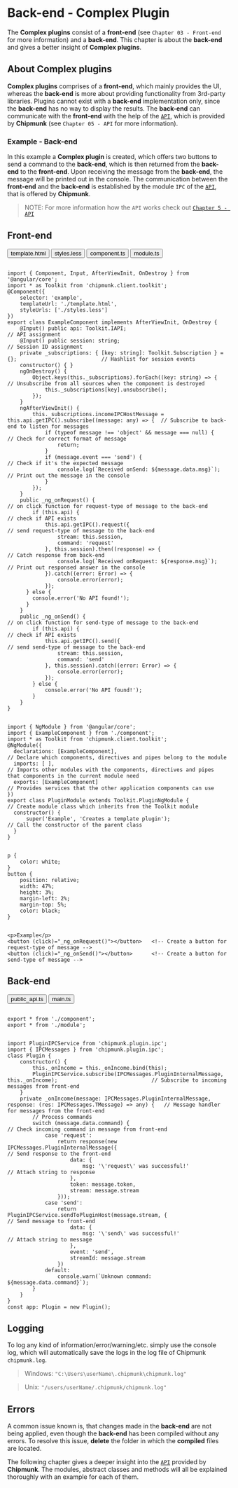 <link rel="stylesheet" type="text/css" href="../styles/styles.tab.css">

<script src="../scripts/script.tab.js">
</script>

# Back-end - Complex Plugin

The **Complex plugins** consist of a **front-end** (see `Chapter 03 - Front-end` for more information) and a **back-end**.
This chapter is about the **back-end** and gives a better insight of **Complex plugins**.

## About Complex plugins
**Complex plugins** comprises of a **front-end**, which mainly provides the UI, whereas the **back-end** is more about providing functionality from 3rd-party libraries. Plugins cannot exist with a **back-end** implementation only, since the **back-end** has no way to display the results. The **back-end** can communicate with the **front-end** with the help of the <a href="05_api.html#api">`API`</a>, which is provided by **Chipmunk** (see `Chapter 05 - API` for more information).

### Example - Back-end

In this example a **Complex plugin** is created, which offers two buttons to send a command to the **back-end**, which is then returned from the **back-end** to the **front-end**. Upon receiving the message from the **back-end**, the message will be printed out in the console.
The communication between the **front-end** and the **back-end** is established by the module `IPC` of the <a href="05_api.html#api">`API`</a>, that is offered by **Chipmunk**.

> NOTE: For more information how the `API` works check out <a href="05_api.html#api">`Chapter 5 - API`</a>

## Front-end

<div class="tab">
  <button class="tablinks" onclick="openCode(event, 'template.html')">template.html</button>
  <button class="tablinks" onclick="openCode(event, 'styles.less')">styles.less</button>
  <button class="tablinks" onclick="openCode(event, 'component.ts')">component.ts</button>
  <button class="tablinks" onclick="openCode(event, 'module.ts')">module.ts</button>
</div>

<div id="component.ts" class="tabcontent">
<pre><code class="language-Javascript">
import { Component, Input, AfterViewInit, OnDestroy } from '@angular/core';
import * as Toolkit from 'chipmunk.client.toolkit';
@Component({
    selector: 'example',
    templateUrl: './template.html',
    styleUrls: ['./styles.less']
})
export class ExampleComponent implements AfterViewInit, OnDestroy {
    @Input() public api: Toolkit.IAPI;                                                              // API assignment
    @Input() public session: string;                                                                // Session ID assignment
    private _subscriptions: { [key: string]: Toolkit.Subscription } = {};                           // Hashlist for session events
    constructor() { }
    ngOnDestroy() {
        Object.keys(this._subscriptions).forEach((key: string) => {                                 // Unsubscribe from all sources when the component is destroyed
            this._subscriptions[key].unsubscribe();
        });
    }
    ngAfterViewInit() {
        this._subscriptions.incomeIPCHostMessage = this.api.getIPC().subscribe((message: any) => {  // Subscribe to back-end to listen for messages
            if (typeof message !== 'object' && message === null) {                                  // Check for correct format of message
                return;
            }
            if (message.event === 'send') {                                                         // Check if it's the expected message
                console.log(`Received onSend: ${message.data.msg}`);                                // Print out the message in the console
            }
        });
    }
    public _ng_onRequest() {                                                                        // on click function for request-type of message to the back-end
        if (this.api) {                                                                             // check if API exists
            this.api.getIPC().request({                                                             // send request-type of message to the back-end
                stream: this.session,
                command: 'request'
            }, this.session).then((response) => {                                                   // Catch response from back-end
                console.log(`Received onRequest: ${response.msg}`);                                 // Print out responsed answer in the console
            }).catch((error: Error) => {
                console.error(error);
            });
      } else {
        console.error('No API found!');
      }
    }
    public _ng_onSend() {                                                                           // on click function for send-type of message to the back-end
        if (this.api) {                                                                             // check if API exists
            this.api.getIPC().send({                                                                // send send-type of message to the back-end
                stream: this.session,
                command: 'send'
            }, this.session).catch((error: Error) => {
                console.error(error);
            });
        } else {
            console.error('No API found!');
        }
    }
}
</code></pre>
</div>

<div id="module.ts" class="tabcontent">
<pre><code class="language-Javascript">
import { NgModule } from '@angular/core';
import { ExampleComponent } from './component';
import * as Toolkit from 'chipmunk.client.toolkit';
@NgModule({
  declarations: [ExampleComponent],                                                                 // Declare which components, directives and pipes belong to the module
  imports: [ ],                                                                                     // Imports other modules with the components, directives and pipes that components in the current module need
  exports: [ExampleComponent]                                                                       // Provides services that the other application components can use
})
export class PluginModule extends Toolkit.PluginNgModule {                                          // Create module class which inherits from the Toolkit module
  constructor() {
      super('Example', 'Creates a template plugin');                                                // Call the constructor of the parent class
  }
}
</code></pre>
</div>

<div id="styles.less" class="tabcontent">
<pre><code class="language-CSS">
p {
    color: white;
}
button {
    position: relative;
    width: 47%;
    height: 3%;
    margin-left: 2%;
    margin-top: 5%;
    color: black;
}
</code></pre>
</div>

<div id="template.html" class="tabcontent">
<pre><code class="language-HTML">
&lt;p&gt;Example&lt;/p&gt;
&lt;button (click)=&quot;_ng_onRequest()&quot;&gt;&lt;/button&gt;   &lt;!-- Create a button for request-type of message --&gt;
&lt;button (click)=&quot;_ng_onSend()&quot;&gt;&lt;/button&gt;      &lt;!-- Create a button for send-type of message --&gt;
</code></pre>
</div>

## Back-end

<div class="tab">
  <button class="tablinks" onclick="openCode(event, 'public_api.ts')">public_api.ts</button>
  <button class="tablinks" onclick="openCode(event, 'main.ts')">main.ts</button>
</div>

<div id="public_api.ts" class="tabcontent">
<pre><code class="language-Javascript">
export * from './component';
export * from './module';
</code></pre>
</div>

<div id="main.ts" class="tabcontent">
<pre><code class="language-Javascript">
import PluginIPCService from 'chipmunk.plugin.ipc';
import { IPCMessages } from 'chipmunk.plugin.ipc';
class Plugin {
    constructor() {
        this._onIncome = this._onIncome.bind(this);
        PluginIPCService.subscribe(IPCMessages.PluginInternalMessage, this._onIncome);                              // Subscribe to incoming messages from front-end
    }
    private _onIncome(message: IPCMessages.PluginInternalMessage, response: (res: IPCMessages.TMessage) => any) {   // Message handler for messages from the front-end
        // Process commands
        switch (message.data.command) {                                                                             // Check incoming command in message from front-end
            case 'request':
                return response(new IPCMessages.PluginInternalMessage({                                             // Send response to the front-end
                    data: {
                        msg: '\'request\' was successful!'                                                          // Attach string to response
                    },
                    token: message.token,
                    stream: message.stream
                }));
            case 'send':
                return PluginIPCService.sendToPluginHost(message.stream, {                                          // Send message to front-end
                    data: {
                        msg: '\'send\' was successful!'                                                             // Attach string to message
                    },
                    event: 'send',
                    streamId: message.stream
                })
            default:
                console.warn(`Unknown command: ${message.data.command}`);
        }
    }
}
const app: Plugin = new Plugin();
</code></pre>
</div>

## Logging

To log any kind of information/error/warning/etc. simply use the console log, which will automatically save the logs in the log file of Chipmunk `chipmunk.log`.
> Windows:   `"C:\Users\userName\.chipmunk\chipmunk.log"`

> Unix:      `"/users/userName/.chipmunk/chipmunk.log"`

## Errors

A common issue known is, that changes made in the **back-end** are not being applied, even though the **back-end** has been compiled without any errors.
To resolve this issue, **delete** the folder in which the **compiled** files are located.

The following chapter gives a deeper insight into the <a href="05_api.html#api">`API`</a> provided by **Chipmunk**. The modules, abstract classes and methods will all be explained thoroughly with an example for each of them.